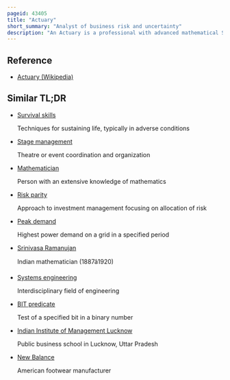 ```yaml
---
pageid: 43405
title: "Actuary"
short_summary: "Analyst of business risk and uncertainty"
description: "An Actuary is a professional with advanced mathematical Skills who deals with the Measurement and Management of Risk and Uncertainty. The Name of the corresponding Field is actuarial Science which covers rigorous mathematical Calculations in the Areas of Life Expectancy and Life Insurance. These Risks can affect both Sides of the Balance Sheet and Demand Asset Management Liability Management and Valuation Skills. Actuaries provide Assessments of financial Security Systems with a Focus on their Complexity Mathematics and their Mechanisms."
---
```


## Reference

- [Actuary (Wikipedia)](https://en.wikipedia.org/?curid=43405)

## Similar TL;DR

- [Survival skills](/tldr/en/survival-skills)

  Techniques for sustaining life, typically in adverse conditions

- [Stage management](/tldr/en/stage-management)

  Theatre or event coordination and organization

- [Mathematician](/tldr/en/mathematician)

  Person with an extensive knowledge of mathematics

- [Risk parity](/tldr/en/risk-parity)

  Approach to investment management focusing on allocation of risk

- [Peak demand](/tldr/en/peak-demand)

  Highest power demand on a grid in a specified period

- [Srinivasa Ramanujan](/tldr/en/srinivasa-ramanujan)

  Indian mathematician (1887â1920)

- [Systems engineering](/tldr/en/systems-engineering)

  Interdisciplinary field of engineering

- [BIT predicate](/tldr/en/bit-predicate)

  Test of a specified bit in a binary number

- [Indian Institute of Management Lucknow](/tldr/en/indian-institute-of-management-lucknow)

  Public business school in Lucknow, Uttar Pradesh

- [New Balance](/tldr/en/new-balance)

  American footwear manufacturer
